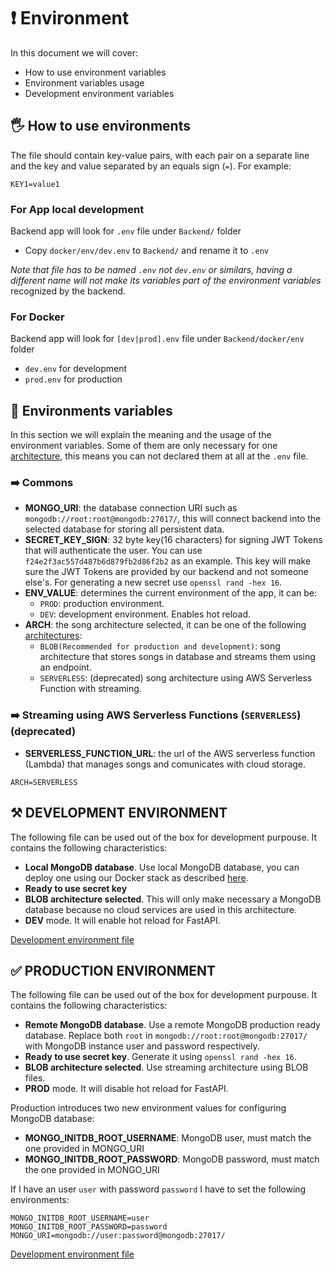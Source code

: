 # ❗ Environment

In this document we will cover:

- How to use environment variables
- Environment variables usage
- Development environment variables

## 🖐️ How to use environments

The file should contain key-value pairs, with each pair on a separate line and the key and value separated by an equals sign (`=`). For example:

```console
KEY1=value1
```

### For App local development

Backend app will look for `.env` file under `Backend/` folder

- Copy `docker/env/dev.env` to `Backend/` and rename it to `.env`

_Note that file has to be named `.env` not `dev.env` or similars, having a different name will not make its variables part of the environment variables_ recognized by the backend.

### For Docker

Backend app will look for `[dev|prod].env` file under `Backend/docker/env` folder

- `dev.env` for development
- `prod.env` for production

## 📄 Environments variables

In this section we will explain the meaning and the usage of the environment variables. Some of them are only necessary for one [architecture](../Architecture.md), this means you can not declared them at all at the `.env` file.

### ➡️ Commons

- **MONGO_URI**: the database connection URI such as `mongodb://root:root@mongodb:27017/`, this will connect backend into the selected database for storing all persistent data.
- **SECRET_KEY_SIGN**: 32 byte key(16 characters) for signing JWT Tokens that will authenticate the user. You can use `f24e2f3ac557d487b6d879fb2d86f2b2` as an example. This key will make sure the JWT Tokens are provided by our backend and not someone else's. For generating a new secret use `openssl rand -hex 16`.
- **ENV_VALUE**: determines the current environment of the app, it can be:
  - `PROD`: production environment.
  - `DEV`: development environment. Enables hot reload.
- **ARCH**: the song architecture selected, it can be one of the following [architectures](../Architecture.md):
  - `BLOB(Recommended for production and development)`: song architecture that stores songs in database and streams them using an endpoint.
  - `SERVERLESS`: (deprecated) song architecture using AWS Serverless Function with streaming.

### ➡️ Streaming using AWS Serverless Functions (`SERVERLESS`)(deprecated)

- **SERVERLESS_FUNCTION_URL**: the url of the AWS serverless function (Lambda) that manages songs and comunicates with cloud storage.

```
ARCH=SERVERLESS
```

## ⚒️ DEVELOPMENT ENVIRONMENT

The following file can be used out of the box for development purpouse. It contains the following characteristics:

- **Local MongoDB database**. Use local MongoDB database, you can deploy one using our Docker stack as described [here](Docker.md).
- **Ready to use secret key**
- **BLOB architecture selected**. This will only make necessary a MongoDB database because no cloud services are used in this architecture.
- **DEV** mode. It will enable hot reload for FastAPI.

[Development environment file](https://github.com/AntonioMrtz/SpotifyElectron/blob/master/Backend/docker/env/dev.env)

## ✅ PRODUCTION ENVIRONMENT

The following file can be used out of the box for development purpouse. It contains the following characteristics:

- **Remote MongoDB database**. Use a remote MongoDB production ready database. Replace both `root` in `mongodb://root:root@mongodb:27017/` with MongoDB instance user and password respectively.
- **Ready to use secret key**. Generate it using `openssl rand -hex 16`.
- **BLOB architecture selected**. Use streaming architecture using BLOB files.
- **PROD** mode. It will disable hot reload for FastAPI.

Production introduces two new environment values for configuring MongoDB database:

- **MONGO_INITDB_ROOT_USERNAME**: MongoDB user, must match the one provided in MONGO_URI
- **MONGO_INITDB_ROOT_PASSWORD**: MongoDB password, must match the one provided in MONGO_URI

If I have an user `user` with password `password` I have to set the following environments:

```
MONGO_INITDB_ROOT_USERNAME=user
MONGO_INITDB_ROOT_PASSWORD=password
MONGO_URI=mongodb://user:password@mongodb:27017/
```

[Development environment file](https://github.com/AntonioMrtz/SpotifyElectron/blob/master/Backend/docker/env/prod.env)
